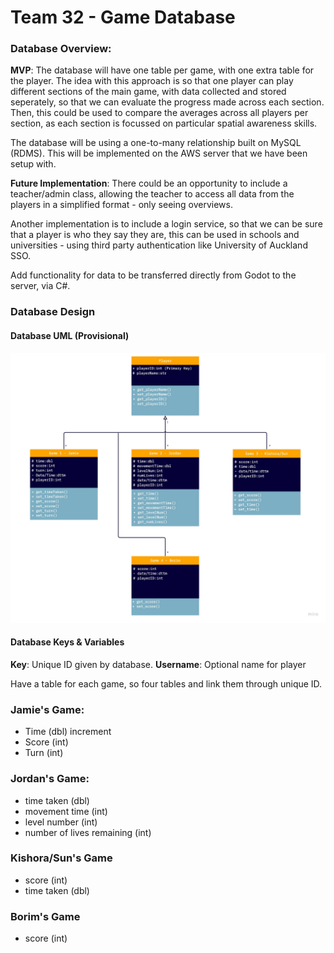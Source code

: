 # Team 32 - Game Database

### Database Overview:

**MVP**:
The database will have one table per game, with one extra table for the player. The idea with this approach is so that one player can play different sections of the main game, with data collected and stored seperately, so that we can evaluate the progress made across each section. Then, this could be used to compare the averages across all players per section, as each section is focussed on particular spatial awareness skills. 

The database will be using a one-to-many relationship built on MySQL (RDMS). This will be implemented on the AWS server that we have been setup with.

**Future Implementation**: There could be an opportunity to include a teacher/admin class, allowing the teacher to access all data from the players in a simplified format - only seeing overviews.

Another implementation is to include a login service, so that we can be sure that a player is who they say they are, this can be used in schools and universities - using third party authentication like University of Auckland SSO.

Add functionality for data to be transferred directly from Godot to the server, via C#.

### Database Design

#### Database UML (Provisional)

![](./Game%20Database%20Design.jpg)

#### Database Keys & Variables

**Key**: Unique ID given by database.
**Username**: Optional name for player

Have a table for each game, so four tables and link them through unique ID.

### Jamie's Game:
- Time (dbl) increment
- Score (int) 
- Turn (int)

### Jordan's Game:
- time taken (dbl)
- movement time (int)
- level number (int)
- number of lives remaining (int)

### Kishora/Sun's Game
- score (int)
- time taken (dbl)

### Borim's Game
- score (int)
